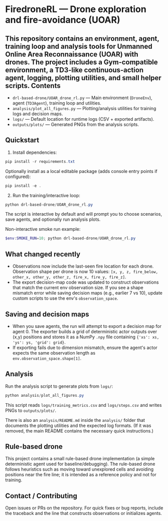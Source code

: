 # FiredroneRL — Drone exploration and fire-avoidance (UOAR)

This repository contains an environment, agent, training loop and analysis tools for Unmanned Online Area Reconnaissance (UOAR) with drones. The project includes a Gym-compatible environment, a TD3-like continuous-action agent, logging, plotting utilities, and small helper scripts.
Contents
--------
- `drl-based-drone/UOAR_drone_rl.py` — Main environment (`DroneEnv`), agent (`TD3Agent`), training loop and utilities.
- `analysis/plot_all_figures.py` — Plotting/analysis utilities for training logs and decision maps.
- `logs/` — Default location for runtime logs (CSV + exported artifacts).
- `outputs/plots/` — Generated PNGs from the analysis scripts.

Quickstart
----------
1. Install dependencies:

```powershell
pip install -r requirements.txt
```

Optionally install as a local editable package (adds console entry points if configured):

```powershell
pip install -e .
```

2. Run the training/interactive loop:

```powershell
python drl-based-drone/UOAR_drone_rl.py
```

The script is interactive by default and will prompt you to choose scenarios, save agents, and optionally run analysis plots.

Non-interactive smoke run example:

```powershell
$env:SMOKE_RUN=10; python drl-based-drone/UOAR_drone_rl.py
```

What changed recently
---------------------
- Observations now include the last-seen fire location for each drone. Observation shape per drone is now 10 values: `[x, y, z, fire_below, other_x, other_y, other_z, fire_x, fire_y, fire_z]`.
- The export decision-map code was updated to construct observations that match the current env observation size. If you see a shape mismatch error while saving decision maps (e.g., earlier 7 vs 10), update custom scripts to use the env's `observation_space`.

Saving and decision maps
------------------------
- When you save agents, the run will attempt to export a decision map for agent 0. The exporter builds a grid of deterministic actor outputs over (x,y) positions and stores it as a NumPy `.npy` file containing `{'xs': xs, 'ys': ys, 'grid': grid}`.
- If exporting fails due to dimension mismatch, ensure the agent's actor expects the same observation length as `env.observation_space.shape[1]`.

Analysis
--------
Run the analysis script to generate plots from `logs/`:

```powershell
python analysis/plot_all_figures.py
```

This script reads `logs/training_metrics.csv` and `logs/steps.csv` and writes PNGs to `outputs/plots/`.

There is also an `analysis/README.md` inside the `analysis/` folder that documents the plotting utilities and the expected log formats. (If it was removed, the main README contains the necessary quick instructions.)

Rule-based drone
----------------
This project contains a small rule-based drone implementation (a simple deterministic agent used for baseline/debugging). The rule-based drone follows heuristics such as moving toward unexplored cells and avoiding positions near the fire line; it is intended as a reference policy and not for training.

Contact / Contributing
----------------------
Open issues or PRs on the repository. For quick fixes or bug reports, include the traceback and the line that constructs observations or initializes agents.

````